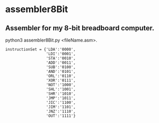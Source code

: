 # assembler8Bit
 ## Assembler for my 8-bit breadboard computer.
 python3 assembler8Bit.py <fileName.asm>.

    instructionSet = {'LDA':'0000', 
                      'LDI':'0001', 
                      'STA':'0010', 
                      'ADD':'0011',
                      'SUB':'0100',
                      'AND':'0101',
                      'ORL':'0110',
                      'XOR':'0111',
                      'NOT':'1000',
                      'SHL':'1001',
                      'SHR':'1010',
                      'JMP':'1011',
                      'JIC':'1100',
                      'JIM':'1101',
                      'JNZ':'1110',
                      'OUT':'1111'}

